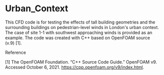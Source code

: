# Urban_Context
This CFD code is for testing the effects of tall building geometries and the surrounding buildings on pedestrian-level winds in London's urban context. The case of site 1-1 with southwest approaching winds is provided as an example. The code was created with C++ based on OpenFOAM source (v.9) [1].


Reference

[1] The OpenFOAM Foundation. “C++ Source Code Guide.” OpenFOAM v9. Accessed October 6, 2021.
https://cpp.openfoam.org/v9/index.html.
